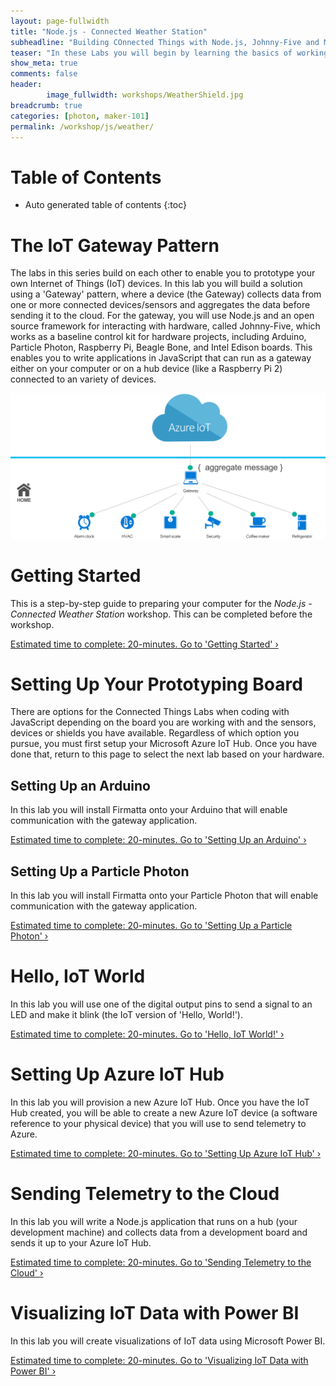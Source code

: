 ```yaml
---
layout: page-fullwidth
title: "Node.js - Connected Weather Station"
subheadline: "Building COnnected Things with Node.js, Johnny-Five and Microsoft Azure"
teaser: "In these Labs you will begin by learning the basics of working with micro-controllers and sensors, and move on to connecting them to the Internet. You will learn how to leverage Cloud IoT services to collect data and control devices and use advanced services like machine learning and analytics to discover insights using your Things."
show_meta: true
comments: false
header: 
        image_fullwidth: workshops/WeatherShield.jpg
breadcrumb: true
categories: [photon, maker-101]
permalink: /workshop/js/weather/
---
```


# Table of Contents
*  Auto generated table of contents
{:toc}

# The IoT Gateway Pattern
The labs in this series build on each other to enable you to prototype your own Internet of Things (IoT) devices. In this lab you will build a solution using a 'Gateway' pattern, where a device (the Gateway) collects data from one or more connected devices/sensors and aggregates the data before sending it to the cloud. For the gateway, you will use Node.js and an open source framework for interacting with hardware, called Johnny-Five, which works as a baseline control kit for hardware projects, including Arduino, Particle Photon, Raspberry Pi, Beagle Bone, and Intel Edison boards. This enables you to write applications in JavaScript that can run as a gateway either on your computer or on a hub device (like a Raspberry Pi 2) connected to an variety of devices.

![The IoT Gateway Pattern](/images/gatewaypattern.png)

# Getting Started
This is a step-by-step guide to preparing your computer for the _Node.js - Connected Weather Station_ workshop. This can be completed before the workshop.

<a class="radius button small" href="./getting-started/">Estimated time to complete: 20-minutes. Go to  'Getting Started' ›</a>

# Setting Up Your Prototyping Board
There are options for the Connected Things Labs when coding with JavaScript depending on the board you are working with and the sensors, devices or shields you have available. Regardless of which option you pursue, you must first setup your Microsoft Azure IoT Hub. Once you have done that, return to this page to select the next lab based on your hardware.

## Setting Up an Arduino
In this lab you will install Firmatta onto your Arduino that will enable communication with the gateway application.

<a class="radius button small" href="./setup-arduino/">Estimated time to complete: 20-minutes. Go to 'Setting Up an Arduino' ›</a>

## Setting Up a Particle Photon
In this lab you will install Firmatta onto your Particle Photon that will enable communication with the gateway application.

<a class="radius button small" href="./setup-photon/">Estimated time to complete: 20-minutes. Go to 'Setting Up a Particle Photon' ›</a>

# Hello, IoT World
In this lab you will use one of the digital output pins to send a signal to an LED and make it blink (the IoT version of 'Hello, World!').

<a class="radius button small" href="./hello-iot-world/">Estimated time to complete: 20-minutes. Go to  'Hello, IoT World!' ›</a>

# Setting Up Azure IoT Hub
In this lab you will provision a new Azure IoT Hub. Once you have the IoT Hub created, you will be able to create a new Azure IoT device (a software reference to your physical device) that you will use to send telemetry to Azure.

<a class="radius button small" href="./setup-azure-iot-hub/">Estimated time to complete: 20-minutes. Go to  'Setting Up Azure IoT Hub' ›</a>

# Sending Telemetry to the Cloud
In this lab you will write a Node.js application that runs on a hub (your development machine) and collects data from a development board and sends it up to your Azure IoT Hub.

<a class="radius button small" href="./sending-telemetry/">Estimated time to complete: 20-minutes. Go to  'Sending Telemetry to the Cloud' ›</a>

# Visualizing IoT Data with Power BI
In this lab you will create visualizations of IoT data using Microsoft Power BI.

<a class="radius button small" href="./visualize-iot-with-powerbi/">Estimated time to complete: 20-minutes. Go to  'Visualizing IoT Data with Power BI' ›</a>